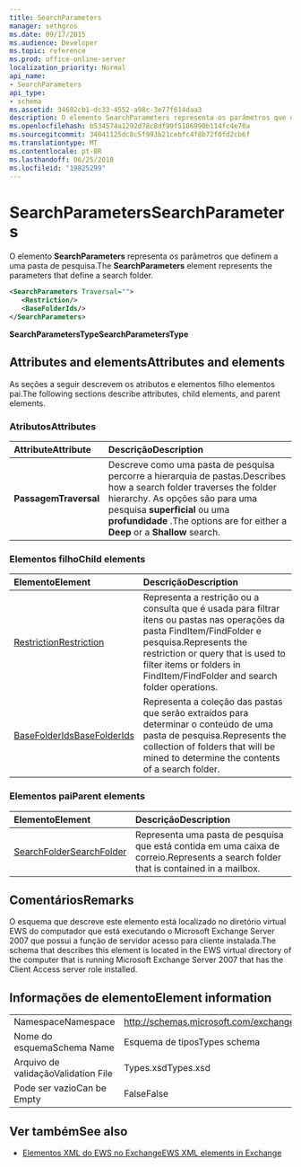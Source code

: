 ```yaml
---
title: SearchParameters
manager: sethgros
ms.date: 09/17/2015
ms.audience: Developer
ms.topic: reference
ms.prod: office-online-server
localization_priority: Normal
api_name:
- SearchParameters
api_type:
- schema
ms.assetid: 34602cb1-dc33-4552-a98c-3e77f614daa3
description: O elemento SearchParameters representa os parâmetros que definem a uma pasta de pesquisa.
ms.openlocfilehash: b534574a1292d78c8df99f5186990b114fc4e70a
ms.sourcegitcommit: 34041125dc8c5f993b21cebfc4f8b72f0fd2cb6f
ms.translationtype: MT
ms.contentlocale: pt-BR
ms.lasthandoff: 06/25/2018
ms.locfileid: "19825299"
---
```

# <a name="searchparameters"></a><span data-ttu-id="3411c-103">SearchParameters</span><span class="sxs-lookup"><span data-stu-id="3411c-103">SearchParameters</span></span>

<span data-ttu-id="3411c-104">O elemento **SearchParameters** representa os parâmetros que definem a uma pasta de pesquisa.</span><span class="sxs-lookup"><span data-stu-id="3411c-104">The **SearchParameters** element represents the parameters that define a search folder.</span></span> 
  
```xml
<SearchParameters Traversal="">
   <Restriction/>
   <BaseFolderIds/>
</SearchParameters>
```

 <span data-ttu-id="3411c-105">**SearchParametersType**</span><span class="sxs-lookup"><span data-stu-id="3411c-105">**SearchParametersType**</span></span>
## <a name="attributes-and-elements"></a><span data-ttu-id="3411c-106">Attributes and elements</span><span class="sxs-lookup"><span data-stu-id="3411c-106">Attributes and elements</span></span>

<span data-ttu-id="3411c-107">As seções a seguir descrevem os atributos e elementos filho elementos pai.</span><span class="sxs-lookup"><span data-stu-id="3411c-107">The following sections describe attributes, child elements, and parent elements.</span></span>
  
### <a name="attributes"></a><span data-ttu-id="3411c-108">Atributos</span><span class="sxs-lookup"><span data-stu-id="3411c-108">Attributes</span></span>

|<span data-ttu-id="3411c-109">**Attribute**</span><span class="sxs-lookup"><span data-stu-id="3411c-109">**Attribute**</span></span>|<span data-ttu-id="3411c-110">**Descrição**</span><span class="sxs-lookup"><span data-stu-id="3411c-110">**Description**</span></span>|
|:-----|:-----|
|<span data-ttu-id="3411c-111">**Passagem**</span><span class="sxs-lookup"><span data-stu-id="3411c-111">**Traversal**</span></span> <br/> |<span data-ttu-id="3411c-112">Descreve como uma pasta de pesquisa percorre a hierarquia de pastas.</span><span class="sxs-lookup"><span data-stu-id="3411c-112">Describes how a search folder traverses the folder hierarchy.</span></span> <span data-ttu-id="3411c-113">As opções são para uma pesquisa **superficial** ou uma **profundidade** .</span><span class="sxs-lookup"><span data-stu-id="3411c-113">The options are for either a **Deep** or a **Shallow** search.</span></span>  <br/> |
   
### <a name="child-elements"></a><span data-ttu-id="3411c-114">Elementos filho</span><span class="sxs-lookup"><span data-stu-id="3411c-114">Child elements</span></span>

|<span data-ttu-id="3411c-115">**Elemento**</span><span class="sxs-lookup"><span data-stu-id="3411c-115">**Element**</span></span>|<span data-ttu-id="3411c-116">**Descrição**</span><span class="sxs-lookup"><span data-stu-id="3411c-116">**Description**</span></span>|
|:-----|:-----|
|[<span data-ttu-id="3411c-117">Restriction</span><span class="sxs-lookup"><span data-stu-id="3411c-117">Restriction</span></span>](restriction.md) <br/> |<span data-ttu-id="3411c-118">Representa a restrição ou a consulta que é usada para filtrar itens ou pastas nas operações da pasta FindItem/FindFolder e pesquisa.</span><span class="sxs-lookup"><span data-stu-id="3411c-118">Represents the restriction or query that is used to filter items or folders in FindItem/FindFolder and search folder operations.</span></span>  <br/> |
|[<span data-ttu-id="3411c-119">BaseFolderIds</span><span class="sxs-lookup"><span data-stu-id="3411c-119">BaseFolderIds</span></span>](basefolderids.md) <br/> |<span data-ttu-id="3411c-120">Representa a coleção das pastas que serão extraídos para determinar o conteúdo de uma pasta de pesquisa.</span><span class="sxs-lookup"><span data-stu-id="3411c-120">Represents the collection of folders that will be mined to determine the contents of a search folder.</span></span>  <br/> |
   
### <a name="parent-elements"></a><span data-ttu-id="3411c-121">Elementos pai</span><span class="sxs-lookup"><span data-stu-id="3411c-121">Parent elements</span></span>

|<span data-ttu-id="3411c-122">**Elemento**</span><span class="sxs-lookup"><span data-stu-id="3411c-122">**Element**</span></span>|<span data-ttu-id="3411c-123">**Descrição**</span><span class="sxs-lookup"><span data-stu-id="3411c-123">**Description**</span></span>|
|:-----|:-----|
|[<span data-ttu-id="3411c-124">SearchFolder</span><span class="sxs-lookup"><span data-stu-id="3411c-124">SearchFolder</span></span>](searchfolder.md) <br/> |<span data-ttu-id="3411c-125">Representa uma pasta de pesquisa que está contida em uma caixa de correio.</span><span class="sxs-lookup"><span data-stu-id="3411c-125">Represents a search folder that is contained in a mailbox.</span></span>  <br/> |
   
## <a name="remarks"></a><span data-ttu-id="3411c-126">Comentários</span><span class="sxs-lookup"><span data-stu-id="3411c-126">Remarks</span></span>

<span data-ttu-id="3411c-127">O esquema que descreve este elemento está localizado no diretório virtual EWS do computador que está executando o Microsoft Exchange Server 2007 que possui a função de servidor acesso para cliente instalada.</span><span class="sxs-lookup"><span data-stu-id="3411c-127">The schema that describes this element is located in the EWS virtual directory of the computer that is running Microsoft Exchange Server 2007 that has the Client Access server role installed.</span></span>
  
## <a name="element-information"></a><span data-ttu-id="3411c-128">Informações de elemento</span><span class="sxs-lookup"><span data-stu-id="3411c-128">Element information</span></span>

|||
|:-----|:-----|
|<span data-ttu-id="3411c-129">Namespace</span><span class="sxs-lookup"><span data-stu-id="3411c-129">Namespace</span></span>  <br/> |http://schemas.microsoft.com/exchange/services/2006/types  <br/> |
|<span data-ttu-id="3411c-130">Nome do esquema</span><span class="sxs-lookup"><span data-stu-id="3411c-130">Schema Name</span></span>  <br/> |<span data-ttu-id="3411c-131">Esquema de tipos</span><span class="sxs-lookup"><span data-stu-id="3411c-131">Types schema</span></span>  <br/> |
|<span data-ttu-id="3411c-132">Arquivo de validação</span><span class="sxs-lookup"><span data-stu-id="3411c-132">Validation File</span></span>  <br/> |<span data-ttu-id="3411c-133">Types.xsd</span><span class="sxs-lookup"><span data-stu-id="3411c-133">Types.xsd</span></span>  <br/> |
|<span data-ttu-id="3411c-134">Pode ser vazio</span><span class="sxs-lookup"><span data-stu-id="3411c-134">Can be Empty</span></span>  <br/> |<span data-ttu-id="3411c-135">False</span><span class="sxs-lookup"><span data-stu-id="3411c-135">False</span></span>  <br/> |
   
## <a name="see-also"></a><span data-ttu-id="3411c-136">Ver também</span><span class="sxs-lookup"><span data-stu-id="3411c-136">See also</span></span>



- [<span data-ttu-id="3411c-137">Elementos XML do EWS no Exchange</span><span class="sxs-lookup"><span data-stu-id="3411c-137">EWS XML elements in Exchange</span></span>](ews-xml-elements-in-exchange.md)

